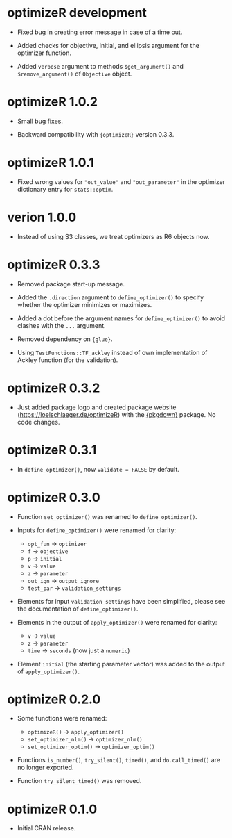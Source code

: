 # optimizeR development

* Fixed bug in creating error message in case of a time out.

* Added checks for objective, initial, and ellipsis argument for the optimizer function.

* Added `verbose` argument to methods `$get_argument()` and `$remove_argument()` of `Objective` object.

# optimizeR 1.0.2

* Small bug fixes.

* Backward compatibility with `{optimizeR}` version 0.3.3.

# optimizeR 1.0.1

* Fixed wrong values for `"out_value"` and `"out_parameter"` in the optimizer dictionary entry for `stats::optim`.

# verion 1.0.0

* Instead of using S3 classes, we treat optimizers as R6 objects now.

# optimizeR 0.3.3

* Removed package start-up message.

* Added the `.direction` argument to `define_optimizer()` to specify whether the optimizer minimizes or maximizes.

* Added a dot before the argument names for `define_optimizer()` to avoid clashes with the `...` argument.

* Removed dependency on `{glue}`.

* Using `TestFunctions::TF_ackley` instead of own implementation of Ackley function (for the validation).

# optimizeR 0.3.2

* Just added package logo and created package website (https://loelschlaeger.de/optimizeR) with the [{pkgdown}](https://pkgdown.r-lib.org/) package. No code changes.

# optimizeR 0.3.1

* In `define_optimizer()`, now `validate = FALSE` by default.

# optimizeR 0.3.0

* Function `set_optimizer()` was renamed to `define_optimizer()`.

* Inputs for `define_optimizer()` were renamed for clarity:
  
  * `opt_fun` -> `optimizer`
  * `f` -> `objective`
  * `p` -> `initial`
  * `v` -> `value`
  * `z` -> `parameter`
  * `out_ign` -> `output_ignore`
  * `test_par` -> `validation_settings`
  
* Elements for input `validation_settings` have been simplified, please see the documentation of `define_optimizer()`.

* Elements in the output of `apply_optimizer()` were renamed for clarity:

  * `v` -> `value` 
  * `z` -> `parameter`
  * `time` -> `seconds` (now just a `numeric`) 
  
* Element `initial` (the starting parameter vector) was added to the output of `apply_optimizer()`.

# optimizeR 0.2.0

* Some functions were renamed:

  * `optimizeR()` -> `apply_optimizer()`
  * `set_optimizer_nlm()` -> `optimizer_nlm()`
  * `set_optimizer_optim()` -> `optimizer_optim()`

* Functions `is_number()`, `try_silent()`, `timed()`, and `do.call_timed()` are no longer exported.

* Function `try_silent_timed()` was removed.

# optimizeR 0.1.0

* Initial CRAN release.
